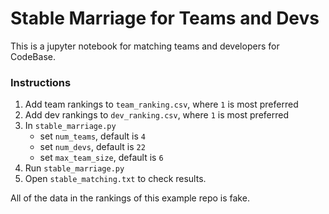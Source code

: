 # Stable Marriage for Teams and Devs

This is a jupyter notebook for matching teams and developers for CodeBase.

### Instructions

1. Add team rankings to `team_ranking.csv`, where `1` is most preferred
2. Add dev rankings to `dev_ranking.csv`, where `1` is most preferred
3. In `stable_marriage.py`
	- set `num_teams`, default is `4`
	- set `num_devs`, default is `22`
	- set `max_team_size`, default is `6`
4. Run `stable_marriage.py`
5. Open `stable_matching.txt` to check results.

All of the data in the rankings of this example repo is fake.
